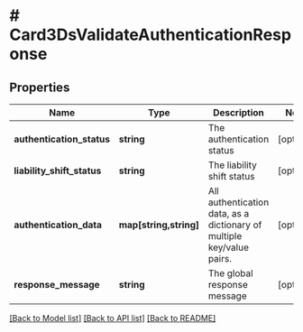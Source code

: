 # # Card3DsValidateAuthenticationResponse

## Properties

Name | Type | Description | Notes
------------ | ------------- | ------------- | -------------
**authentication_status** | **string** | The authentication status | [optional] 
**liability_shift_status** | **string** | The liability shift status | [optional] 
**authentication_data** | **map[string,string]** | All authentication data, as a dictionary of multiple key/value pairs. | [optional] 
**response_message** | **string** | The global response message | [optional] 

[[Back to Model list]](../../README.md#documentation-for-models) [[Back to API list]](../../README.md#documentation-for-api-endpoints) [[Back to README]](../../README.md)


